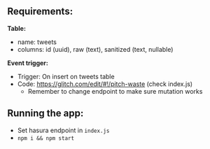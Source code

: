 ## Requirements:

**Table:**
- name: tweets
- columns: id (uuid), raw (text), sanitized (text, nullable)

**Event trigger:**
- Trigger: On insert on tweets table
- Code: https://glitch.com/edit/#!/pitch-waste (check index.js)
  - Remember to change endpoint to make sure mutation works

## Running the app:

- Set hasura endpoint in `index.js`
- `npm i && npm start`
